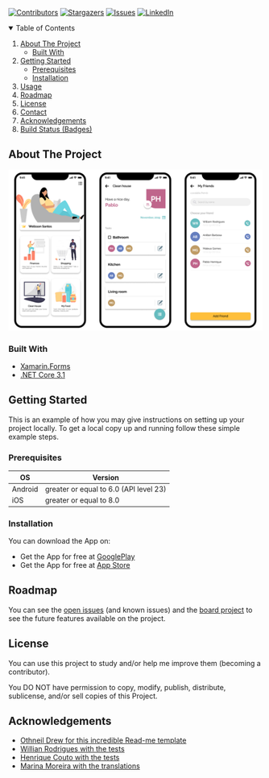 [![Contributors][contributors-shield]][contributors-url]
[![Stargazers][stars-shield]][stars-url]
[![Issues][issues-shield]][issues-url]
[![LinkedIn][linkedin-shield]][linkedin-url]

<!-- TABLE OF CONTENTS -->
<details open="open">
  <summary>Table of Contents</summary>
  <ol>
    <li>
      <a href="#about-the-project">About The Project</a>
      <ul>
        <li><a href="#built-with">Built With</a></li>
      </ul>
    </li>
    <li>
      <a href="#getting-started">Getting Started</a>
      <ul>
        <li><a href="#prerequisites">Prerequisites</a></li>
        <li><a href="#installation">Installation</a></li>
      </ul>
    </li>
    <li><a href="#usage">Usage</a></li>
    <li><a href="#roadmap">Roadmap</a></li>
    <li><a href="#license">License</a></li>
    <li><a href="#contact">Contact</a></li>
    <li><a href="#acknowledgements">Acknowledgements</a></li>
    <li><a href="#build-status">Build Status (Badges)</a></li>
  </ol>
</details>

<!-- ABOUT THE PROJECT -->
## About The Project

[![Homuai Screen Shot][product-screenshot]](https://example.com)

### Built With

* [Xamarin.Forms](https://dotnet.microsoft.com/apps/xamarin/xamarin-forms)
* [.NET Core 3.1](http://asp.net/)

<!-- GETTING STARTED -->
## Getting Started

This is an example of how you may give instructions on setting up your project locally.
To get a local copy up and running follow these simple example steps.

### Prerequisites

| OS | Version |
|----------|----------|
| Android | greater or equal to 6.0 (API level 23) |
| iOS | greater or equal to 8.0 |

### Installation

You can download the App on:

* Get the App for free at [GooglePlay](https://example.com)
* Get the App for free at [App Store](https://example.com)

<!-- ROADMAP -->
## Roadmap

You can see the [open issues](https://github.com/welissonArley/IntelligentHabitacion/issues) (and known issues) and the [board project](https://github.com/welissonArley/IntelligentHabitacion/projects/1) to see the future features available on the project.

<!-- LICENSE -->
## License

You can use this project to study and/or help me improve them (becoming a contributor).

You DO NOT have permission to copy, modify, publish, distribute, sublicense, and/or sell
copies of this Project.

<!-- ACKNOWLEDGEMENTS -->
## Acknowledgements
* [Othneil Drew for this incredible Read-me template](https://github.com/othneildrew/Best-README-Template)
* [Willian Rodrigues with the tests](https://www.linkedin.com/in/willian-rodrigues-b99b76b7/)
* [Henrique Couto with the tests](https://www.linkedin.com/in/henrique-couto-3287b1133/)
* [Marina Moreira with the translations](https://www.linkedin.com/in/marina-moreira-54b4b116a/)


<!-- MARKDOWN LINKS & IMAGES -->
[product-screenshot]: readme-images/screenshot.png
[contributors-shield]: https://img.shields.io/github/contributors/welissonArley/IntelligentHabitacion.svg?style=for-the-badge
[contributors-url]: https://github.com/welissonArley/IntelligentHabitacion/graphs/contributors
[stars-shield]: https://img.shields.io/github/stars/welissonArley/IntelligentHabitacion.svg?style=for-the-badge
[stars-url]: https://img.shields.io/github/stars/welissonarley/IntelligentHabitacion
[issues-shield]: https://img.shields.io/github/issues/welissonArley/IntelligentHabitacion.svg?style=for-the-badge
[issues-url]: https://github.com/welissonArley/IntelligentHabitacion/issues
[linkedin-shield]: https://img.shields.io/badge/-LinkedIn-black.svg?style=for-the-badge&logo=linkedin&colorB=555
[linkedin-url]: https://www.linkedin.com/in/welissonarley/